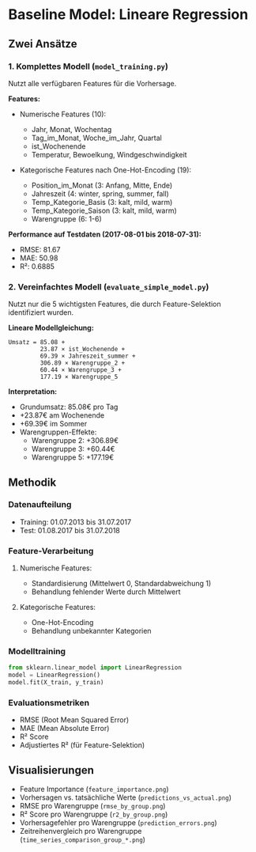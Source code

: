 # Baseline Model: Lineare Regression

## Zwei Ansätze

### 1. Komplettes Modell (`model_training.py`)
Nutzt alle verfügbaren Features für die Vorhersage.

**Features:**
- Numerische Features (10):
  - Jahr, Monat, Wochentag
  - Tag_im_Monat, Woche_im_Jahr, Quartal
  - ist_Wochenende
  - Temperatur, Bewoelkung, Windgeschwindigkeit

- Kategorische Features nach One-Hot-Encoding (19):
  - Position_im_Monat (3: Anfang, Mitte, Ende)
  - Jahreszeit (4: winter, spring, summer, fall)
  - Temp_Kategorie_Basis (3: kalt, mild, warm)
  - Temp_Kategorie_Saison (3: kalt, mild, warm)
  - Warengruppe (6: 1-6)

**Performance auf Testdaten (2017-08-01 bis 2018-07-31):**
- RMSE: 81.67
- MAE: 50.98
- R²: 0.6885

### 2. Vereinfachtes Modell (`evaluate_simple_model.py`)
Nutzt nur die 5 wichtigsten Features, die durch Feature-Selektion identifiziert wurden.

**Lineare Modellgleichung:**
```
Umsatz = 85.08 + 
         23.87 × ist_Wochenende + 
         69.39 × Jahreszeit_summer + 
         306.89 × Warengruppe_2 + 
         60.44 × Warengruppe_3 + 
         177.19 × Warengruppe_5
```

**Interpretation:**
- Grundumsatz: 85.08€ pro Tag
- +23.87€ am Wochenende
- +69.39€ im Sommer
- Warengruppen-Effekte:
  - Warengruppe 2: +306.89€
  - Warengruppe 3: +60.44€
  - Warengruppe 5: +177.19€

## Methodik

### Datenaufteilung
- Training: 01.07.2013 bis 31.07.2017
- Test: 01.08.2017 bis 31.07.2018

### Feature-Verarbeitung
1. Numerische Features:
   - Standardisierung (Mittelwert 0, Standardabweichung 1)
   - Behandlung fehlender Werte durch Mittelwert

2. Kategorische Features:
   - One-Hot-Encoding
   - Behandlung unbekannter Kategorien

### Modelltraining
```python
from sklearn.linear_model import LinearRegression
model = LinearRegression()
model.fit(X_train, y_train)
```

### Evaluationsmetriken
- RMSE (Root Mean Squared Error)
- MAE (Mean Absolute Error)
- R² Score
- Adjustiertes R² (für Feature-Selektion)

## Visualisierungen
- Feature Importance (`feature_importance.png`)
- Vorhersagen vs. tatsächliche Werte (`predictions_vs_actual.png`)
- RMSE pro Warengruppe (`rmse_by_group.png`)
- R² Score pro Warengruppe (`r2_by_group.png`)
- Vorhersagefehler pro Warengruppe (`prediction_errors.png`)
- Zeitreihenvergleich pro Warengruppe (`time_series_comparison_group_*.png`)
